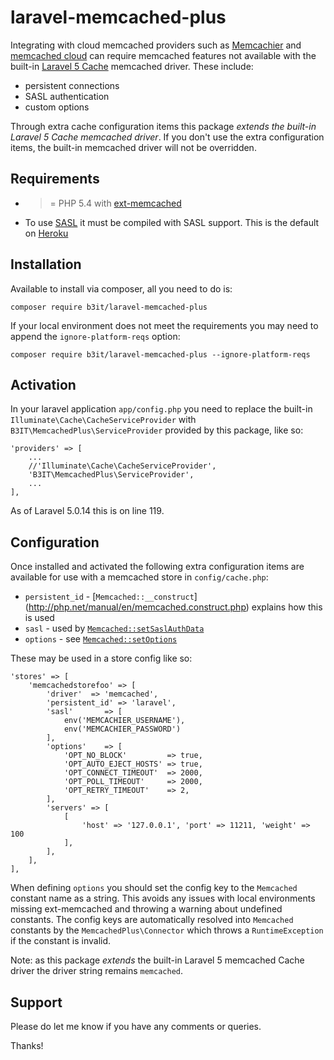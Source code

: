 # laravel-memcached-plus

Integrating with cloud memcached providers such as [Memcachier](https://www.memcachier.com/) and [memcached cloud](https://redislabs.com/memcached-cloud) can require memcached features not available with the built-in [Laravel 5 Cache](http://laravel.com/docs/5.0/cache) memcached driver. These include:

* persistent connections
* SASL authentication 
* custom options

Through extra cache configuration items this package _extends the built-in Laravel 5 Cache memcached driver_.
If you don't use the extra configuration items, the built-in memcached driver will not be overridden.

## Requirements

* >= PHP 5.4 with [ext-memcached](http://php.net/manual/en/book.memcached.php)
* To use [SASL](http://docs.php.net/manual/en/memcached.setsaslauthdata.php) it must be compiled with SASL support. This is the default on [Heroku](https://devcenter.heroku.com/articles/php-support)

## Installation

Available to install via composer, all you need to do is:

`composer require b3it/laravel-memcached-plus`

If your local environment does not meet the requirements you may need to append the `ignore-platform-reqs` option:

`composer require b3it/laravel-memcached-plus --ignore-platform-reqs`

## Activation

In your laravel application `app/config.php` you need to replace the built-in `Illuminate\Cache\CacheServiceProvider` with `B3IT\MemcachedPlus\ServiceProvider` provided by this package, like so:

```
'providers' => [
    ...
    //'Illuminate\Cache\CacheServiceProvider',
    'B3IT\MemcachedPlus\ServiceProvider',
    ...
],
```

As of Laravel 5.0.14 this is on line 119.

## Configuration

Once installed and activated the following extra configuration items are available for use with a memcached store in `config/cache.php`:

* `persistent_id` - [`Memcached::__construct`] (http://php.net/manual/en/memcached.construct.php) explains how this is used
* `sasl` - used by [`Memcached::setSaslAuthData`](http://php.net/manual/en/memcached.setsaslauthdata.php)
* `options` - see [`Memcached::setOptions`](http://php.net/manual/en/memcached.setoptions.php)

These may be used in a store config like so:

```
'stores' => [
    'memcachedstorefoo' => [
        'driver'  => 'memcached',
        'persistent_id' => 'laravel',
        'sasl'       => [
            env('MEMCACHIER_USERNAME'),
            env('MEMCACHIER_PASSWORD')
        ],
        'options'    => [
            'OPT_NO_BLOCK'         => true,
            'OPT_AUTO_EJECT_HOSTS' => true,
            'OPT_CONNECT_TIMEOUT'  => 2000,
            'OPT_POLL_TIMEOUT'     => 2000,
            'OPT_RETRY_TIMEOUT'    => 2,
        ],
        'servers' => [
            [
                'host' => '127.0.0.1', 'port' => 11211, 'weight' => 100
            ],
        ],
    ],
],
```

When defining `options` you should set the config key to the `Memcached` constant name as a string.
This avoids any issues with local environments missing ext-memcached and throwing a warning about undefined
constants. The config keys are automatically resolved into `Memcached` constants by the `MemcachedPlus\Connector`
which throws a `RuntimeException` if the constant is invalid.

Note: as this package _extends_ the built-in Laravel 5 memcached Cache driver the driver string remains `memcached`.

## Support

Please do let me know if you have any comments or queries.

Thanks!